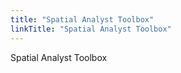 ```yaml
---
title: "Spatial Analyst Toolbox"
linkTitle: "Spatial Analyst Toolbox"
---
```


Spatial Analyst Toolbox
